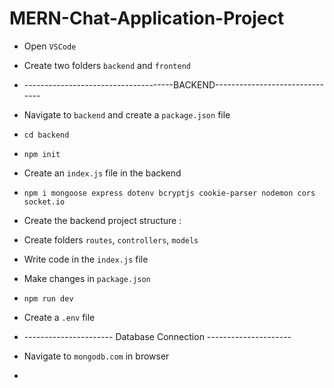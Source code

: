 # MERN-Chat-Application-Project

* Open `VSCode`
* Create two folders `backend` and `frontend`
* -------------------------------------BACKEND-------------------------------
* Navigate to `backend` and create a `package.json` file
*     cd backend
*     npm init
* Create an `index.js` file in the backend
*     npm i mongoose express dotenv bcryptjs cookie-parser nodemon cors socket.io
* Create the backend project structure :
* Create folders `routes`, `controllers`, `models`
* Write code in the `index.js` file
* Make changes in `package.json`
*     npm run dev
* Create a `.env` file

* ---------------------- Database Connection ---------------------
* Navigate to `mongodb.com` in browser
* 
